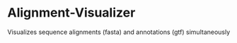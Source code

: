 # Alignment-Visualizer
Visualizes sequence alignments (fasta) and annotations (gtf) simultaneously  
